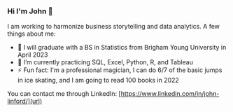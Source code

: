 ### Hi I'm John 👋

I am working to harmonize business storytelling and data analytics. A few things about me:

- 🔭 I will graduate with a BS in Statistics from Brigham Young University in April 2023
- 🌱 I’m currently practicing SQL, Excel, Python, R, and Tableau
- ⚡ Fun fact: I'm a professional magician, I can do 6/7 of the basic jumps in ice skating, and I am going to read 100 books in 2022

You can contact me through LinkedIn: [https://www.linkedin.com/in/john-linford/](url)
